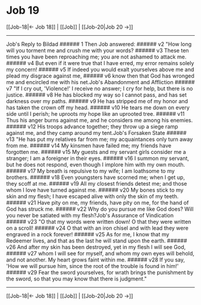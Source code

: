 # Job 19

[[Job-18|← Job 18]] | [[Job]] | [[Job-20|Job 20 →]]
***

Job's Reply to Bildad ###### 1 Then Job answered: ###### v2 "How long will you torment me and crush me with your words? ###### v3 These ten times you have been reproaching me; you are not ashamed to attack me. ###### v4 But even if it were true that I have erred, my error remains solely my concern! ###### v5 If indeed you would exalt yourselves above me and plead my disgrace against me, ###### v6 know then that God has wronged me and encircled me with his net.Job's Abandonment and Affliction ###### v7 "If I cry out, 'Violence!' I receive no answer; I cry for help, but there is no justice. ###### v8 He has blocked my way so I cannot pass, and has set darkness over my paths. ###### v9 He has stripped me of my honor and has taken the crown off my head. ###### v10 He tears me down on every side until I perish; he uproots my hope like an uprooted tree. ###### v11 Thus his anger burns against me, and he considers me among his enemies. ###### v12 His troops advance together; they throw up a siege ramp against me, and they camp around my tent.Job's Forsaken State ###### v13 "He has put my relatives far from me; my acquaintances only turn away from me. ###### v14 My kinsmen have failed me; my friends have forgotten me. ###### v15 My guests and my servant girls consider me a stranger; I am a foreigner in their eyes. ###### v16 I summon my servant, but he does not respond, even though I implore him with my own mouth. ###### v17 My breath is repulsive to my wife; I am loathsome to my brothers. ###### v18 Even youngsters have scorned me; when I get up, they scoff at me. ###### v19 All my closest friends detest me; and those whom I love have turned against me. ###### v20 My bones stick to my skin and my flesh; I have escaped alive with only the skin of my teeth. ###### v21 Have pity on me, my friends, have pity on me, for the hand of God has struck me. ###### v22 Why do you pursue me like God does? Will you never be satiated with my flesh?Job's Assurance of Vindication ###### v23 "O that my words were written down! O that they were written on a scroll! ###### v24 O that with an iron chisel and with lead they were engraved in a rock forever! ###### v25 As for me, I know that my Redeemer lives, and that as the last he will stand upon the earth. ###### v26 And after my skin has been destroyed, yet in my flesh I will see God, ###### v27 whom I will see for myself, and whom my own eyes will behold, and not another. My heart grows faint within me. ###### v28 If you say, 'How we will pursue him, since the root of the trouble is found in him!' ###### v29 Fear the sword yourselves, for wrath brings the punishment by the sword, so that you may know that there is judgment."

***
[[Job-18|← Job 18]] | [[Job]] | [[Job-20|Job 20 →]]
